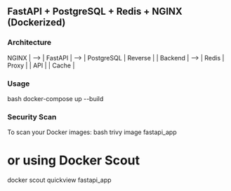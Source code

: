 
## FastAPI + PostgreSQL + Redis + NGINX (Dockerized)

 
### Architecture


 NGINX      | --> |  FastAPI    | --> |  PostgreSQL |
 Reverse    |     |  Backend    | --> |  Redis      |
 Proxy      |     |  API        |     |  Cache      |



### Usage
bash
docker-compose up --build


### Security Scan
To scan your Docker images:
bash
trivy image fastapi_app
# or using Docker Scout
docker scout quickview fastapi_app
